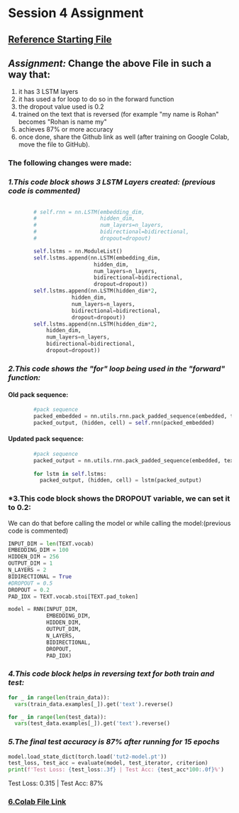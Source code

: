 # Session 4 Assignment

## [Reference Starting File](https://github.com/bentrevett/pytorch-sentiment-analysis/blob/master/2%20-%20Upgraded%20Sentiment%20Analysis.ipynb)

## *Assignment:* Change the above File in such a way that:

1. it has 3 LSTM layers
2. it has used a for loop to do so in the forward function
3. the dropout value used is 0.2
4. trained on the text that is reversed (for example "my name is Rohan" becomes "Rohan is name my"
5. achieves 87% or more accuracy
6. once done, share the Github link as well (after training on Google Colab, move the file to GitHub).


### The following changes were made:

### *1.This code block shows 3 LSTM Layers created: (previous code is commented)*
``` python

        # self.rnn = nn.LSTM(embedding_dim, 
        #                    hidden_dim, 
        #                    num_layers=n_layers, 
        #                    bidirectional=bidirectional, 
        #                    dropout=dropout)

        self.lstms = nn.ModuleList()
        self.lstms.append(nn.LSTM(embedding_dim, 
                           hidden_dim, 
                           num_layers=n_layers, 
                           bidirectional=bidirectional, 
                           dropout=dropout))
        self.lstms.append(nn.LSTM(hidden_dim*2, 
                    hidden_dim, 
                    num_layers=n_layers, 
                    bidirectional=bidirectional, 
                    dropout=dropout))
        self.lstms.append(nn.LSTM(hidden_dim*2, 
            hidden_dim, 
            num_layers=n_layers, 
            bidirectional=bidirectional, 
            dropout=dropout))

```

### *2.This code shows the "for" loop being used in the "forward" function:*

#### Old pack sequence:
``` python
        #pack sequence
        packed_embedded = nn.utils.rnn.pack_padded_sequence(embedded, text_lengths)		   
        packed_output, (hidden, cell) = self.rnn(packed_embedded)
```        
#### Updated pack sequence:
``` python
        #pack sequence
        packed_output = nn.utils.rnn.pack_padded_sequence(embedded, text_lengths)
        
        for lstm in self.lstms:
          packed_output, (hidden, cell) = lstm(packed_output)
```


### *3.This code block shows the DROPOUT variable, we can set it to 0.2:
We can do that before calling the model or while calling the model:(previous code is commented)

``` python
INPUT_DIM = len(TEXT.vocab)
EMBEDDING_DIM = 100
HIDDEN_DIM = 256
OUTPUT_DIM = 1
N_LAYERS = 2
BIDIRECTIONAL = True
#DROPOUT = 0.5
DROPOUT = 0.2
PAD_IDX = TEXT.vocab.stoi[TEXT.pad_token]

model = RNN(INPUT_DIM, 
            EMBEDDING_DIM, 
            HIDDEN_DIM, 
            OUTPUT_DIM, 
            N_LAYERS, 
            BIDIRECTIONAL, 
            DROPOUT, 
            PAD_IDX)
````


### *4.This code block helps in reversing text for both train and test:*
``` python
for _ in range(len(train_data)):
  vars(train_data.examples[_]).get('text').reverse()

for _ in range(len(test_data)):
  vars(test_data.examples[_]).get('text').reverse()
```

### *5.The final test accuracy is *87%* after running for 15 epochs*
``` python
model.load_state_dict(torch.load('tut2-model.pt'))
test_loss, test_acc = evaluate(model, test_iterator, criterion)
print(f'Test Loss: {test_loss:.3f} | Test Acc: {test_acc*100:.0f}%')
````
Test Loss: 0.315 | Test Acc: 87%

### [6.Colab File Link](https://colab.research.google.com/drive/1EaY67rczy0g9ib6staw7ljH1Jagb09Bt?usp=sharing)
